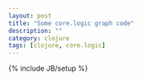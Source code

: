 ```yaml
---
layout: post
title: "Some core.logic graph code"
description: ""
category: clojure
tags: [clojure, core.logic]
---
```

{% include JB/setup %}

<script src="https://gist.github.com/3792630.js?file=cl-graph.clj"> </script>